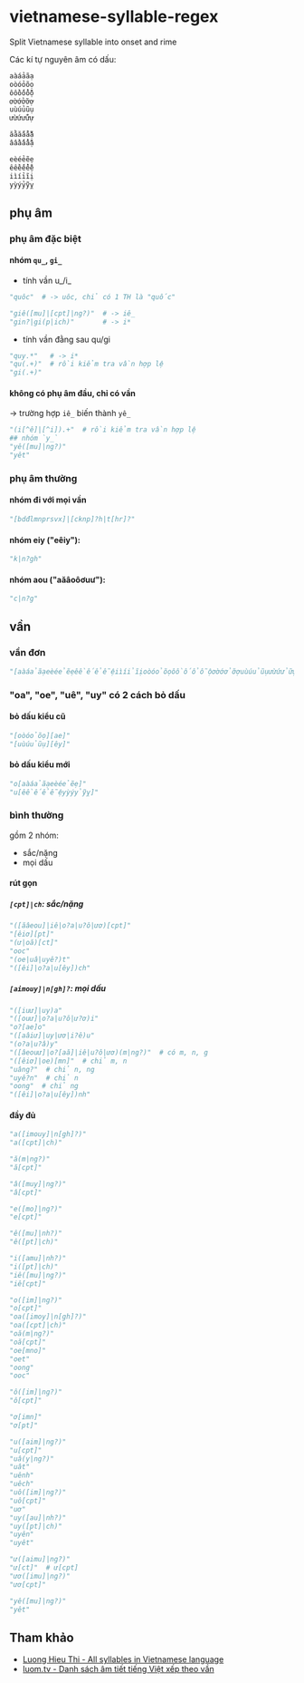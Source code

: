 # vietnamese-syllable-regex
Split Vietnamese syllable into onset and rime

Các kí tự nguyên âm có dấu:
```python
aàáảãạ
oòóỏõọ
ôồốổỗộ
ơờớởỡợ
uùúủũụ
ưừứửữự

ăằắẳẵặ
âầấẩẫậ

eèéẻẽẹ
êềếểễệ
iìíỉĩị
yỳýỷỹỵ
```

## phụ âm

### phụ âm đặc biệt

#### nhóm `qu_`, `gi_`
- tính vần u_/i_
```python
"quôc"  # -> uôc, chỉ có 1 TH là "quốc"

"giê([mu]|[cpt]|ng?)"  # -> iê_
"gin?|gi(p|ich)"       # -> i*
```
- tính vần đằng sau qu/gi
```python
"quy.*"   # -> i*
"qu(.+)"  # rồi kiểm tra vần hợp lệ
"gi(.+)"
```

#### không có phụ âm đầu, chỉ có vần
-> trường hợp `iê_` biến thành `yê_`
```python
"(i[^ê]|[^i]).+"  # rồi kiểm tra vần hợp lệ
## nhóm `y_`
"yê([mu]|ng?)"
"yêt"
```

### phụ âm thường

#### nhóm đi với mọi vần
```python
"[bdđlmnprsvx]|[cknp]?h|t[hr]?"
```
#### nhóm eiy ("eêiy"):
```python
"k|n?gh"
```
#### nhóm aou ("aăâoôơuư"):
```python
"c|n?g"
```
## vần

### vần đơn
```python
"[aàáảãạeèéẻẽẹêềếểễệiìíỉĩịoòóỏõọôồốổỗộơờớởỡợuùúủũụưừứửữựyỳýỷỹỵ]"
```
### "oa", "oe", "uê", "uy" có 2 cách bỏ dấu
#### bỏ dấu kiểu cũ
```python
"[oòóỏõọ][ae]"
"[uùúủũụ][êy]"
```
#### bỏ dấu kiểu mới
```python
"o[aàáảãạeèéẻẽẹ]"
"u[êềếểễệyỳýỷỹỵ]"
```
### bình thường

gồm 2 nhóm:
- sắc/nặng
- mọi dấu

#### rút gọn
##### `[cpt]|ch`: sắc/nặng
```python
"([ăâeou]|iê|o?a|u?ô|ươ)[cpt]"
"[êiơ][pt]"
"(ư|oă)[ct]"
"ooc"
"(oe|uâ|uyê?)t"
"([êi]|o?a|u[êy])ch"
```
##### `[aimouy]|n[gh]?`: mọi dấu
```python
"([iuư]|uy)a"
"([ouư]|o?a|u?ô|ư?ơ)i"
"o?[ae]o"
"([aâiư]|uy|ươ|i?ê)u"
"(o?a|u?â)y"
"([âeouư]|o?[aă]|iê|u?ô|ươ)(m|ng?)"  # có m, n, g
"([êiơ]|oe)[mn]"  # chỉ m, n
"uâng?"  # chỉ n, ng
"uyê?n"  # chỉ n
"oong"  # chỉ ng
"([êi]|o?a|u[êy])nh"
```
#### đầy đủ
```python
"a([imouy]|n[gh]?)"
"a([cpt]|ch)"

"ă(m|ng?)"
"ă[cpt]"

"â([muy]|ng?)"
"â[cpt]"

"e([mo]|ng?)"
"e[cpt]"

"ê([mu]|nh?)"
"ê([pt]|ch)"

"i([amu]|nh?)"
"i([pt]|ch)"
"iê([mu]|ng?)"
"iê[cpt]"

"o([im]|ng?)"
"o[cpt]"
"oa([imoy]|n[gh]?)"
"oa([cpt]|ch)"
"oă(m|ng?)"
"oă[cpt]"
"oe[mno]"
"oet"
"oong"
"ooc"

"ô([im]|ng?)"
"ô[cpt]"

"ơ[imn]"
"ơ[pt]"

"u([aim]|ng?)"
"u[cpt]"
"uâ(y|ng?)"
"uât"
"uênh"
"uêch"
"uô([im]|ng?)"
"uô[cpt]"
"uơ"
"uy([au]|nh?)"
"uy([pt]|ch)"
"uyên"
"uyêt"

"ư([aimu]|ng?)"
"ư[ct]"  # ư[cpt]
"ươ([imu]|ng?)"
"ươ[cpt]"

"yê([mu]|ng?)"
"yêt"
```

## Tham khảo

- [Luong Hieu Thi - All syllables in Vietnamese language](http://www.hieuthi.com/blog/2017/03/21/all-vietnamese-syllables.html)
- [luom.tv - Danh sách âm tiết tiếng Việt xếp theo vần](http://luom.tv/2015/11/01/danh-sach-am-tiet-tieng-viet-xep-theo-van/)
